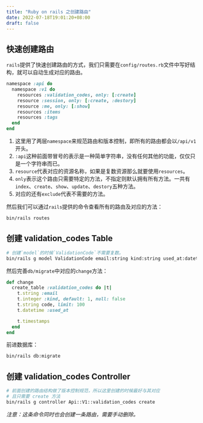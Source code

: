 ```yaml
---
title: "Ruby on rails 之创建路由"
date: 2022-07-18T19:01:20+08:00
draft: false
---
```


## 快速创建路由

`rails`提供了快速创建路由的方式，我们只需要在`config/routes.rb`文件中写好结构，就可以自动生成对应的路由。

```ruby
namespace :api do
  namespace :v1 do
    resources :validation_codes, only: [:create]
    resource :session, only: [:create, :destory]
    resource :me, only: [:show]
    resources :items
    resources :tags
  end
end
```

1. 这里用了两层`namespace`来规范路由和版本控制，即所有的路由都会以`/api/v1`开头。
2. `:api`这种前面带冒号的表示是一种简单字符串，没有任何其他的功能，仅仅只是一个字符串而已。
3. `resource`代表对应的资源名称，如果是复数资源那么就要使用`resources`。
4. `only`表示这个路由只需要特定的方法，不指定则默认拥有所有方法。一共有`index`、`create`、`show`、`update`、`destory`五种方法。
5. 对应的还有`exclude`代表不需要的方法。

然后我们可以通过`rails`提供的命令查看所有的路由及对应的方法：

```bash
bin/rails routes
```


## 创建 validation_codes Table

```bash
# 创建`model`的时候`ValidationCode`不需要复数。
bin/rails g model ValidationCode email:string kind:string used_at:datetime
```

然后完善`db/migrate`中对应的`change`方法：

```ruby
def change
  create_table :validation_codes do |t|
    t.string :email
    t.integer :kind, default: 1, null: false
    t.string code, limit: 100
    t.datetime :used_at

    t.timestamps
  end
end
```

前进数据库：

```bash
bin/rails db:migrate
```


## 创建 validation_codes Controller

```bash
# 前面创建的路由结构做了版本控制规范，所以这里创建的时候最好与其对应
# 且只需要 create 方法
bin/rails g controller Api::V1::validation_codes create
```

*注意：这条命令同时也会创建一条路由，需要手动删除。*